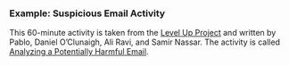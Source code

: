 ### Example: Suspicious Email Activity

This 60-minute activity is taken from the [Level Up Project](https://level-up.cc) and written by  Pablo, Daniel O’Clunaigh, Ali Ravi, and Samir Nassar. The activity is called [Analyzing a Potentially Harmful Email](https://www.level-up.cc/leading-trainings/training-curriculum/activity/analyzing-email). 


